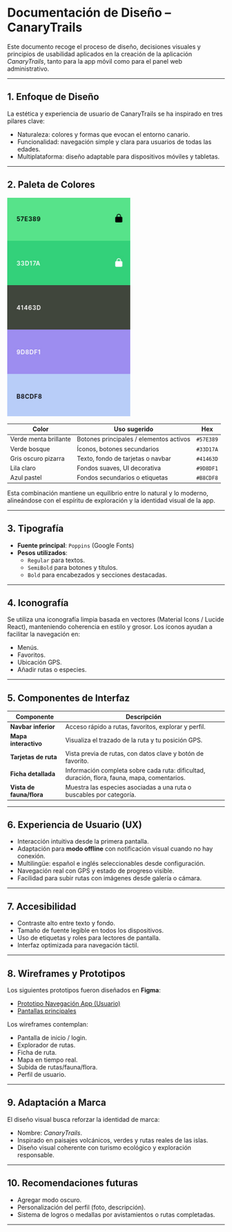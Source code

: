 # Documentación de Diseño – CanaryTrails

Este documento recoge el proceso de diseño, decisiones visuales y principios de usabilidad aplicados en la creación de la aplicación *CanaryTrails*, tanto para la app móvil como para el panel web administrativo.

---

## 1. Enfoque de Diseño

La estética y experiencia de usuario de CanaryTrails se ha inspirado en tres pilares clave:

- Naturaleza: colores y formas que evocan el entorno canario.
- Funcionalidad: navegación simple y clara para usuarios de todas las edades.
- Multiplataforma: diseño adaptable para dispositivos móviles y tabletas.

---

## 2. Paleta de Colores

![alt text](../documentation/designs/paleta.png)

| Color     | Uso sugerido                        | Hex      |
|-----------|--------------------------------------|----------|
| Verde menta brillante   | Botones principales / elementos activos | `#57E389` |
| Verde bosque            | Íconos, botones secundarios             | `#33D17A` |
| Gris oscuro pizarra     | Texto, fondo de tarjetas o navbar       | `#41463D` |
| Lila claro               | Fondos suaves, UI decorativa            | `#9D8DF1` |
| Azul pastel              | Fondos secundarios o etiquetas          | `#B8CDF8` |

Esta combinación mantiene un equilibrio entre lo natural y lo moderno, alineándose con el espíritu de exploración y la identidad visual de la app.

---

## 3. Tipografía

- **Fuente principal**: `Poppins` (Google Fonts)
- **Pesos utilizados**:
  - `Regular` para textos.
  - `SemiBold` para botones y títulos.
  - `Bold` para encabezados y secciones destacadas.

---

## 4. Iconografía

Se utiliza una iconografía limpia basada en vectores (Material Icons / Lucide React), manteniendo coherencia en estilo y grosor. Los íconos ayudan a facilitar la navegación en:

- Menús.
- Favoritos.
- Ubicación GPS.
- Añadir rutas o especies.

---

## 5. Componentes de Interfaz

| Componente      | Descripción |
|------------------|-------------|
| **Navbar inferior** | Acceso rápido a rutas, favoritos, explorar y perfil. |
| **Mapa interactivo** | Visualiza el trazado de la ruta y tu posición GPS. |
| **Tarjetas de ruta** | Vista previa de rutas, con datos clave y botón de favorito. |
| **Ficha detallada** | Información completa sobre cada ruta: dificultad, duración, flora, fauna, mapa, comentarios. |
| **Vista de fauna/flora** | Muestra las especies asociadas a una ruta o buscables por categoría. |

---

## 6. Experiencia de Usuario (UX)

- Interacción intuitiva desde la primera pantalla.
- Adaptación para **modo offline** con notificación visual cuando no hay conexión.
- Multilingüe: español e inglés seleccionables desde configuración.
- Navegación real con GPS y estado de progreso visible.
- Facilidad para subir rutas con imágenes desde galería o cámara.

---

## 7. Accesibilidad

- Contraste alto entre texto y fondo.
- Tamaño de fuente legible en todos los dispositivos.
- Uso de etiquetas y roles para lectores de pantalla.
- Interfaz optimizada para navegación táctil.

---

## 8. Wireframes y Prototipos

Los siguientes prototipos fueron diseñados en **Figma**:

- [Prototipo Navegación App (Usuario)](https://figma.com/file/xxx) 
- [Pantallas principales](./wireframes/)

Los wireframes contemplan:

- Pantalla de inicio / login.
- Explorador de rutas.
- Ficha de ruta.
- Mapa en tiempo real.
- Subida de rutas/fauna/flora.
- Perfil de usuario.

---

## 9. Adaptación a Marca

El diseño visual busca reforzar la identidad de marca:
- Nombre: *CanaryTrails*.
- Inspirado en paisajes volcánicos, verdes y rutas reales de las islas.
- Diseño visual coherente con turismo ecológico y exploración responsable.

---

## 10. Recomendaciones futuras

- Agregar modo oscuro.
- Personalización del perfil (foto, descripción).
- Sistema de logros o medallas por avistamientos o rutas completadas.

---
